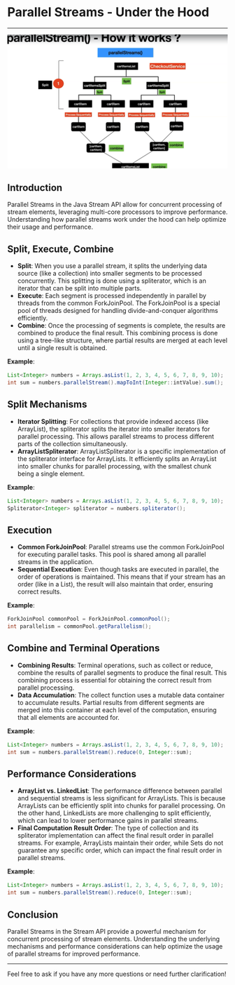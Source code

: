 # Parallel Streams - Under the Hood
---

![Stream API and Parallel Streams](./images/Parallel2.png)

## Introduction

Parallel Streams in the Java Stream API allow for concurrent processing of stream elements, leveraging multi-core processors to improve performance. Understanding how parallel streams work under the hood can help optimize their usage and performance.

## Split, Execute, Combine

- **Split**: When you use a parallel stream, it splits the underlying data source (like a collection) into smaller segments to be processed concurrently. This splitting is done using a spliterator, which is an iterator that can be split into multiple parts.
- **Execute**: Each segment is processed independently in parallel by threads from the common ForkJoinPool. The ForkJoinPool is a special pool of threads designed for handling divide-and-conquer algorithms efficiently.
- **Combine**: Once the processing of segments is complete, the results are combined to produce the final result. This combining process is done using a tree-like structure, where partial results are merged at each level until a single result is obtained.

**Example**:

```java
List<Integer> numbers = Arrays.asList(1, 2, 3, 4, 5, 6, 7, 8, 9, 10);
int sum = numbers.parallelStream().mapToInt(Integer::intValue).sum();

```

## Split Mechanisms

- **Iterator Splitting**: For collections that provide indexed access (like ArrayList), the spliterator splits the iterator into smaller iterators for parallel processing. This allows parallel streams to process different parts of the collection simultaneously.
- **ArrayListSpliterator**: ArrayListSpliterator is a specific implementation of the spliterator interface for ArrayLists. It efficiently splits an ArrayList into smaller chunks for parallel processing, with the smallest chunk being a single element.

**Example**:

```java
List<Integer> numbers = Arrays.asList(1, 2, 3, 4, 5, 6, 7, 8, 9, 10);
Spliterator<Integer> spliterator = numbers.spliterator();

```

## Execution

- **Common ForkJoinPool**: Parallel streams use the common ForkJoinPool for executing parallel tasks. This pool is shared among all parallel streams in the application.
- **Sequential Execution**: Even though tasks are executed in parallel, the order of operations is maintained. This means that if your stream has an order (like in a List), the result will also maintain that order, ensuring correct results.

**Example**:

```java
ForkJoinPool commonPool = ForkJoinPool.commonPool();
int parallelism = commonPool.getParallelism();

```

## Combine and Terminal Operations

- **Combining Results**: Terminal operations, such as collect or reduce, combine the results of parallel segments to produce the final result. This combining process is essential for obtaining the correct result from parallel processing.
- **Data Accumulation**: The collect function uses a mutable data container to accumulate results. Partial results from different segments are merged into this container at each level of the computation, ensuring that all elements are accounted for.

**Example**:

```java
List<Integer> numbers = Arrays.asList(1, 2, 3, 4, 5, 6, 7, 8, 9, 10);
int sum = numbers.parallelStream().reduce(0, Integer::sum);

```

## Performance Considerations

- **ArrayList vs. LinkedList**: The performance difference between parallel and sequential streams is less significant for ArrayLists. This is because ArrayLists can be efficiently split into chunks for parallel processing. On the other hand, LinkedLists are more challenging to split efficiently, which can lead to lower performance gains in parallel streams.
- **Final Computation Result Order**: The type of collection and its spliterator implementation can affect the final result order in parallel streams. For example, ArrayLists maintain their order, while Sets do not guarantee any specific order, which can impact the final result order in parallel streams.

**Example**:

```java
List<Integer> numbers = Arrays.asList(1, 2, 3, 4, 5, 6, 7, 8, 9, 10);
int sum = numbers.parallelStream().reduce(0, Integer::sum);

```

## Conclusion

Parallel Streams in the Stream API provide a powerful mechanism for concurrent processing of stream elements. Understanding the underlying mechanisms and performance considerations can help optimize the usage of parallel streams for improved performance.

---

Feel free to ask if you have any more questions or need further clarification!